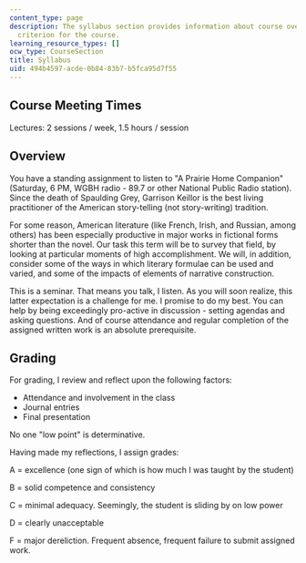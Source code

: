 ```yaml
---
content_type: page
description: The syllabus section provides information about course overview and grading
  criterion for the course.
learning_resource_types: []
ocw_type: CourseSection
title: Syllabus
uid: 494b4597-acde-0b84-83b7-b5fca95d7f55
---
```


Course Meeting Times
--------------------

Lectures: 2 sessions / week, 1.5 hours / session

Overview
--------

You have a standing assignment to listen to "A Prairie Home Companion" (Saturday, 6 PM, WGBH radio - 89.7 or other National Public Radio station). Since the death of Spaulding Grey, Garrison Keillor is the best living practitioner of the American story-telling (not story-writing) tradition.

For some reason, American literature (like French, Irish, and Russian, among others) has been especially productive in major works in fictional forms shorter than the novel. Our task this term will be to survey that field, by looking at particular moments of high accomplishment. We will, in addition, consider some of the ways in which literary formulae can be used and varied, and some of the impacts of elements of narrative construction.

This is a seminar. That means you talk, I listen. As you will soon realize, this latter expectation is a challenge for me. I promise to do my best. You can help by being exceedingly pro-active in discussion - setting agendas and asking questions. And of course attendance and regular completion of the assigned written work is an absolute prerequisite.

Grading
-------

For grading, I review and reflect upon the following factors:

*   Attendance and involvement in the class
*   Journal entries
*   Final presentation

No one "low point" is determinative.

Having made my reflections, I assign grades:

A = excellence (one sign of which is how much I was taught by the student)

B = solid competence and consistency

C = minimal adequacy. Seemingly, the student is sliding by on low power

D = clearly unacceptable

F = major dereliction. Frequent absence, frequent failure to submit assigned work.